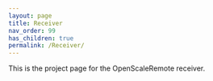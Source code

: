 ```yaml
---
layout: page
title: Receiver
nav_order: 99
has_children: true
permalink: /Receiver/
---
```


This is the project page for the OpenScaleRemote receiver.